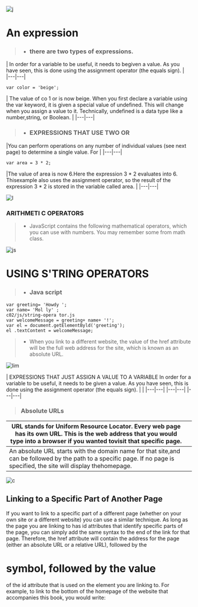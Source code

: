 ![j](https://www.infragistics.com/community/cfs-file/__key/communityserver-blogs-components-weblogfiles/00-00-00-09-43/dev_2D00_tools_2D00_ignite_2D00_ui_2D00_javascript_2D00_part11.jpg)


 # An expression 
>* ### there are two types of expressions. 
|  In order for a variable to be useful, it needs to begiven a value. As you have seen, this is done using the assignment operator (the equals sign). |    
|---|---|
```
var color = 'beige'; 
```
| The value of co 1 or is now beige. When you first declare a variable using the var keyword, it is given a special value of undefined. This will change when you assign a value to it. Technically, undefined is a data type like a number,string, or Boolean. | 
|---|---|

>* ### EXPRESSIONS THAT USE TWO OR
|You can perform operations on any number of individual values (see next page) to determine a single value. For |
|---|---|
 ```
 var area = 3 * 2; 
 ```

|The value of area is now 6.Here the expression 3 * 2 evaluates into 6. Thisexample also uses the assignment operator, so the result of the expression 3 * 2 is stored in the variable called area. |
|---|---|



![l](https://cdn.educba.com/academy/wp-content/uploads/2020/01/Logical-Operators-in-JavaScript.jpg)


### ARITHMETI C OPERATORS
>+ JavaScript contains the following mathematical
operators, which you can use with numbers.
You may remember some from math class. 

![js](https://miro.medium.com/max/458/1*DffsXkVfW-cTMnwTxJEZGg.png)

 # USING S'TRING OPERATORS


>+ ### Java script
 ```
var greeting= 'Howdy ';
var name= 'Mol ly' ;
c02/js/string-opera tor.js
var welcomeMessage = greeting+ name+ '!';
var el = document.getElementByld('greeting');
el .textContent = welcomeMessage; 
```

>+ When you link to a different
website, the value of the href
attribute will be the full web
address for the site, which is
known as an absolute URL.


![lim](https://resources.jetbrains.com/help/img/idea/2020.3/ws_css_enable_completion_for_external_libs_light.png)

| EXPRESSIONS THAT JUST ASSIGN A VALUE TO A VARIABLE In order for a variable to be useful, it needs to be given a value. As you have seen, this is done using the assignment operator (the equals sign).
  |   |
|---|---|
|---|---|
|---|---|

>### Absolute URLs
| URL stands for Uniform Resource Locator. Every web page has its own URL. This is the web address that you would type into a browser if you wanted tovisit that specific page.|      |
|---|---|
|An absolute URL starts with the domain name for that site,and can be followed by the path to a specific page. If no page is specified, the site will display thehomepage.||


![c](https://mlqmtwka8c9g.i.optimole.com/gOh5_1g.Ga1T~1cfa5/w:764/h:321/q:90/https://www.competethemes.com/wp-content/uploads/2016/03/wordpress-link-part-page-1.png)




## Linking to a Specific Part of Another Page
If you want to link to a specific
part of a different page (whether
on your own site or a different
website) you can use a similar
technique.
As long as the page you are
linking to has id attributes that
identify specific parts of the
page, you can simply add the
same syntax to the end of the
link for that page.
Therefore, the href attribute
will contain the address for the
page (either an absolute URL or
a relative URL), followed by the
# symbol, followed by the value
of the id attribute that is used on
the element you are linking to.
For example, to link to the
bottom of the homepage of the
website that accompanies this
book, you would write:
<a href="http:/www.
htmlandcssbookcom/
#bottom">

